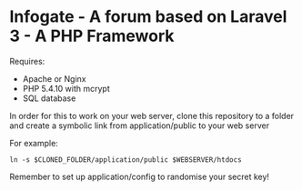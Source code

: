 Infogate - A forum based on Laravel 3 - A PHP Framework
=================

Requires:
- Apache or Nginx
- PHP 5.4.10 with mcrypt
- SQL database

In order for this to work on your web server, clone this repository to a folder and create a symbolic link from application/public to your web server

For example:

    ln -s $CLONED_FOLDER/application/public $WEBSERVER/htdocs

Remember to set up application/config to randomise your secret key!
